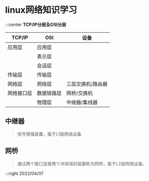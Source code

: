 # linux网络知识学习

:::center
**TCP/IP分层及OSI分层**

| TCP/IP | OSI   | 设备        |
| ------ | ----- | --------- |
| 应用层    | 应用层   |           |
|        | 表示层   |           |
|        | 会话层   |           |
| 传输层    | 传输层   |           |
| 网络层    | 网络层   | 三层交换机/路由器 |
| 网络接口层  | 数据链路层 | 网桥/交换机    |
|        | 物理层   | 中继器/集线器   |



## 中继器

> 信号增强装置，属于L1层网络设备



## 网桥

> 通过两个接口连接两个冲突域的装置称为网桥，属于L2层网络设备。





:::right
2022/04/07